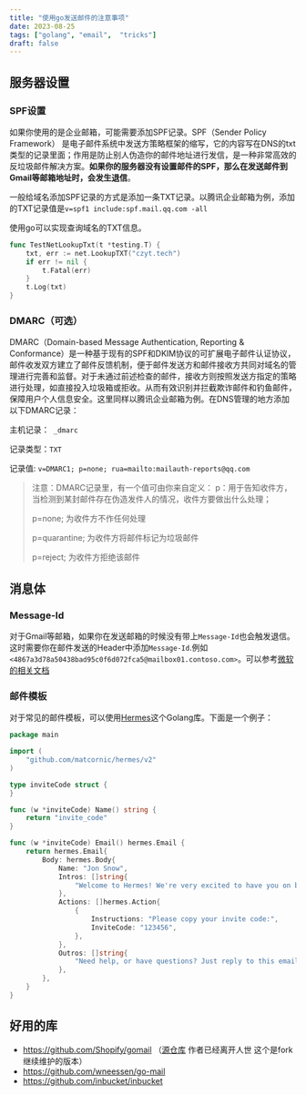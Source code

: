 ```yaml
---
title: "使用go发送邮件的注意事项"
date: 2023-08-25
tags: ["golang", "email",  "tricks"]
draft: false
---
```


## 服务器设置

### SPF设置

如果你使用的是企业邮箱，可能需要添加SPF记录。SPF（Sender Policy Framework） 是电子邮件系统中发送方策略框架的缩写，它的内容写在DNS的txt类型的记录里面；作用是防止别人伪造你的邮件地址进行发信，是一种非常高效的反垃圾邮件解决方案。**如果你的服务器没有设置邮件的SPF，那么在发送邮件到Gmail等邮箱地址时，会发生退信**。

一般给域名添加SPF记录的方式是添加一条TXT记录。以腾讯企业邮箱为例，添加的TXT记录值是`v=spf1 include:spf.mail.qq.com -all`

使用go可以实现查询域名的TXT信息。

```go
func TestNetLookupTxt(t *testing.T) {
	txt, err := net.LookupTXT("czyt.tech")
	if err != nil {
		t.Fatal(err)
	}
	t.Log(txt)
}
```
### DMARC（可选）
 DMARC（Domain-based Message Authentication, Reporting & Conformance）是一种基于现有的SPF和DKIM协议的可扩展电子邮件认证协议，邮件收发双方建立了邮件反馈机制，便于邮件发送方和邮件接收方共同对域名的管理进行完善和监督。对于未通过前述检查的邮件，接收方则按照发送方指定的策略进行处理，如直接投入垃圾箱或拒收。从而有效识别并拦截欺诈邮件和钓鱼邮件，保障用户个人信息安全。这里同样以腾讯企业邮箱为例。在DNS管理的地方添加以下DMARC记录：

主机记录：` _dmarc`

记录类型：`TXT`

记录值: `v=DMARC1; p=none; rua=mailto:mailauth-reports@qq.com`

> 注意：DMARC记录里，有一个值可由你来自定义：
> p：用于告知收件方，当检测到某封邮件存在伪造发件人的情况，收件方要做出什么处理；
>
> p=none; 为收件方不作任何处理
>
> p=quarantine; 为收件方将邮件标记为垃圾邮件
>
> p=reject; 为收件方拒绝该邮件

## 消息体

### Message-Id

对于Gmail等邮箱，如果你在发送邮箱的时候没有带上`Message-Id`也会触发退信。这时需要你在邮件发送的Header中添加`Message-Id`.例如`<4867a3d78a50438bad95c0f6d072fca5@mailbox01.contoso.com>`。可以参考[微软的相关文档](https://learn.microsoft.com/zh-cn/exchange/mail-flow/transport-logs/message-tracking?view=exchserver-2019)

### 邮件模板

对于常见的邮件模板，可以使用[Hermes](https://github.com/matcornic/hermes)这个Golang库。下面是一个例子：

```go
package main

import (
	"github.com/matcornic/hermes/v2"
)

type inviteCode struct {
}

func (w *inviteCode) Name() string {
	return "invite_code"
}

func (w *inviteCode) Email() hermes.Email {
	return hermes.Email{
		Body: hermes.Body{
			Name: "Jon Snow",
			Intros: []string{
				"Welcome to Hermes! We're very excited to have you on board.",
			},
			Actions: []hermes.Action{
				{
					Instructions: "Please copy your invite code:",
					InviteCode: "123456",
				},
			},
			Outros: []string{
				"Need help, or have questions? Just reply to this email, we'd love to help.",
			},
		},
	}
}
```

## 好用的库

+ https://github.com/Shopify/gomail （[源仓库](https://github.com/go-gomail/gomail) 作者已经离开人世 这个是fork继续维护的版本）
+ https://github.com/wneessen/go-mail
+ https://github.com/inbucket/inbucket